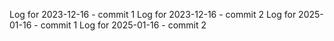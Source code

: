 Log for 2023-12-16 - commit 1
Log for 2023-12-16 - commit 2
Log for 2025-01-16 - commit 1
Log for 2025-01-16 - commit 2
